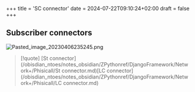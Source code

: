 +++
title = 'SC connector'
date = 2024-07-22T09:10:24+02:00
draft = false
+++

## Subscriber connectors 
![Pasted_image_20230406235245.png](/Pasted_image_20230406235245.png)

>[!quote] [St connector](/obisdian_ntoes/notes_obsidian/ZPythonref/DjangoFramework/Network+/Phisicall/St connector.md)[LC connector](/obisdian_ntoes/notes_obsidian/ZPythonref/DjangoFramework/Network+/Phisicall/LC connector.md)